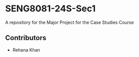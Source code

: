 # SENG8081-24S-Sec1
A repository for the Major Project for the Case Studies Course

## Contributors

- Rehana Khan
